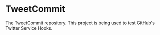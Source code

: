 TweetCommit
===========

The TweetCommit repository. This project is being used to test GitHub's Twitter Service Hooks.